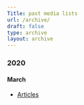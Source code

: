 ```yaml
---
Title: past media lists
url: /archive/
draft: false
type: archive
layout: archive
---
```


### 2020

#### March
* [Articles](/archive/march-2020)